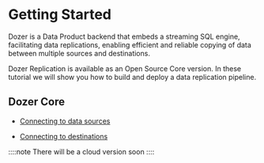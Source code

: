# Getting Started

Dozer is a Data Product backend that embeds a streaming SQL engine, facilitating data replications, enabling efficient and reliable copying of data between multiple sources and destinations.

Dozer Replication is available as an Open Source Core version. In these tutorial we will show you how to build and deploy a data replication pipeline.

## Dozer Core

- [Connecting to data sources](/getting_started/core/connecting-to-sources/)
<!-- - [Adding transformations](getting_started/core/adding-transformations) -->
- [Connecting to destinations](/getting_started/core/connecting-to-destinations/)

::::note
There will be a cloud version soon
::::